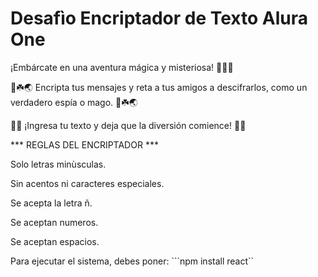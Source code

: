 <h1>Desafìo Encriptador de Texto Alura One</h1>

<p>  ¡Embárcate en una aventura mágica y misteriosa! 🕵️‍♂️🔮

🤩☘️🌏 Encripta tus mensajes y reta a tus amigos a descifrarlos, como un verdadero espía o mago. 🤩☘️🌏

🚀✨ ¡Ingresa tu texto y deja que la diversión comience! 🚀✨

*** REGLAS DEL ENCRIPTADOR ***

Solo letras minùsculas.

Sin acentos ni caracteres especiales.

Se acepta la letra ñ.

Se aceptan numeros.

Se aceptan espacios.

  </p>


Para ejecutar el sistema, debes poner:
```npm install react``
